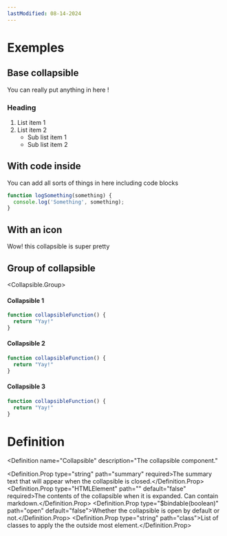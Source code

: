 ```yaml
---
lastModified: 08-14-2024
---
```


<script>
  import { Collapsible } from '$lib/components';
  import { Definition } from "$lib/components";
</script>

# Exemples

## Base collapsible

<Collapsible summary="Base collapsible" >
You can really put anything in here !

### Heading

1. List item 1
2. List item 2
   - Sub list item 1
   - Sub list item 2

</Collapsible>

## With code inside

<Collapsible summary="With code inside">
You can add all sorts of things in here including code blocks

```js
function logSomething(something) {
  console.log('Something', something);
}
```
</Collapsible>

## With an icon

<Collapsible summary="With an icon" icon="line-md:moon-alt-loop">
Wow! this collapsible is super pretty
</Collapsible>


## Group of collapsible

<Collapsible.Group>
<Collapsible summary="Collapsible 1">

#### Collapsible 1

```js
function collapsibleFunction() {
  return "Yay!"
}
```
</Collapsible>
<Collapsible summary="Collapsible 2">

#### Collapsible 2

```js
function collapsibleFunction() {
  return "Yay!"
}
```
</Collapsible>
<Collapsible summary="Collapsible 3">

#### Collapsible 3

```js
function collapsibleFunction() {
  return "Yay!"
}
```
</Collapsible>
</Collapsible.Group>

# Definition

<Definition
  name="Collapsible"
  description="The collapsible component."
>
  <Definition.Prop type="string" path="summary" required>The summary text that will appear when the collapsible is closed.</Definition.Prop>
  <Definition.Prop type="HTMLElement" path="<slot>" default="false" required>The contents of the collapsible when it is expanded. Can contain markdown.</Definition.Prop>
  <Definition.Prop type="$bindable(boolean)" path="open" default="false">Whether the collapsible is open by default or not.</Definition.Prop>
  <Definition.Prop type="string" path="class">List of classes to apply the the outside most element.</Definition.Prop>
</Definition>
